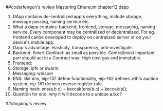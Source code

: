 ##coderfengun's review
Mastering Ethereum chapter12 dapp
1. DApp contains de-centralized app's everything, include storage, message passing, naming service etc.
2. What a dapp contains: backend, frontend, storage, messaging, naming service. Every component may be centralized or decentralized. For eg. frontend canbe developed to deploy on centralized server or on your device's mobile app.
3. Dapp's advantage: elasticity, transparency, anti-investigate.
4. Backend: Smart Contract: as small as possible. Central/most important part should act in a Contract way. High cost gas and immutable.
5. Frontend: 
6. Storage: ipfs or swarm.
7. Messaging: whisper
8. ENS: like dns, eip-137 define functionality, eip-162 defines .eth's auction system, eip-181 defines reverse register rule.
9. Naming hash: ens(a.b.c) = keccak(ens(b.c) + keccak(a)); 
10. Question for end: why it will decode to a unique a.b.c? 

##dingding's review
